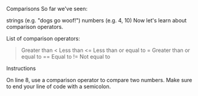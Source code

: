 Comparisons
So far we've seen:

strings (e.g. "dogs go woof!")
numbers (e.g. 4, 10)
Now let's learn about comparison operators.

List of comparison operators:

> Greater than
< Less than
<= Less than or equal to
>= Greater than or equal to
== Equal to
!= Not equal to

Instructions

On line 8, use a comparison operator to compare two numbers. Make sure to end your line of code with a semicolon.